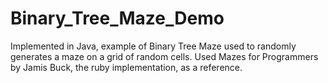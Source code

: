 # Binary_Tree_Maze_Demo
Implemented in Java, example of Binary Tree Maze used to randomly generates a maze on a grid of random cells. Used Mazes for Programmers by Jamis Buck, the ruby implementation, as a reference.
